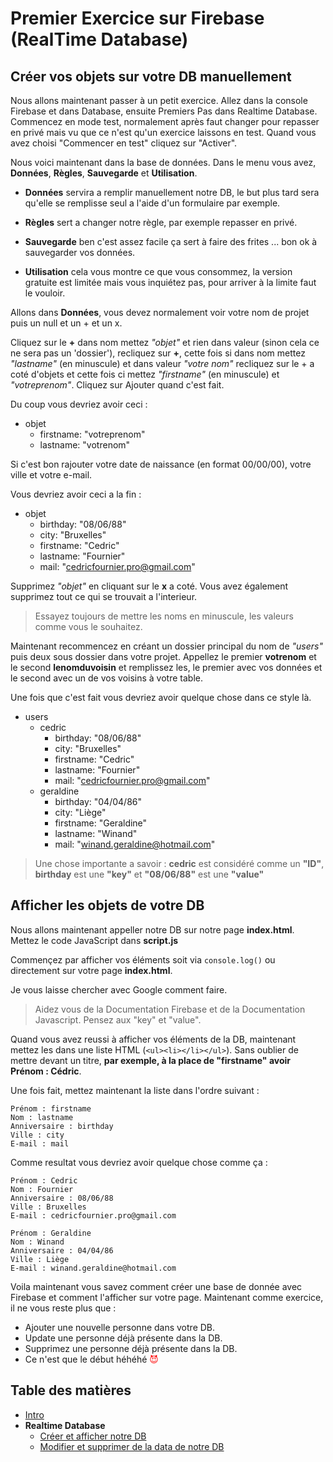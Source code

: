 # Premier Exercice sur Firebase (RealTime Database)

## Créer vos objets sur votre DB manuellement

Nous allons maintenant passer à un petit exercice. Allez dans la console Firebase et dans Database, ensuite Premiers Pas dans Realtime Database.
Commencez en mode test, normalement après faut changer pour repasser en privé mais vu que ce n'est qu'un exercice laissons en test. Quand vous avez choisi "Commencer en test" cliquez sur "Activer".

Nous voici maintenant dans la base de données. Dans le menu vous avez, **Données**, **Règles**, **Sauvegarde** et **Utilisation**.

- **Données** servira a remplir manuellement notre DB, le but plus tard sera qu'elle se remplisse seul a l'aide d'un formulaire par exemple.

- **Règles** sert a changer notre règle, par exemple repasser en privé.

- **Sauvegarde** ben c'est assez facile ça sert à faire des frites ... bon ok à sauvegarder vos données.

- **Utilisation** cela vous montre ce que vous consommez, la version gratuite est limitée mais vous inquiétez pas, pour arriver à la limite faut le vouloir.


Allons dans **Données**, vous devez normalement voir votre nom de projet puis un null et un + et un x.

Cliquez sur le **+** dans nom mettez *"objet"* et rien dans valeur (sinon cela ce ne sera pas un 'dossier'), recliquez sur **+**, cette fois si dans nom mettez *"lastname"* (en minuscule) et dans valeur *"votre nom"* recliquez sur le + a coté d'objets et cette fois ci mettez *"firstname"* (en minuscule) et *"votreprenom"*. Cliquez sur Ajouter quand c'est fait.

Du coup vous devriez avoir ceci :

- objet
  - firstname: "votreprenom"
  - lastname: "votrenom"

Si c'est bon rajouter votre date de naissance (en format 00/00/00), votre ville et votre e-mail.

Vous devriez avoir ceci a la fin :

- objet
  - birthday: "08/06/88"
  - city: "Bruxelles"
  - firstname: "Cedric"
  - lastname: "Fournier"
  - mail: "cedricfournier.pro@gmail.com"


Supprimez *"objet"* en cliquant sur le **x** a coté.
Vous avez également supprimez tout ce qui se trouvait a l'interieur.

> Essayez toujours de mettre les noms en minuscule, les valeurs comme vous le souhaitez.

Maintenant recommencez en créant un dossier principal du nom de *"users"* puis deux sous dossier dans votre projet. Appellez le premier **votrenom** et le second **lenomduvoisin** et remplissez les, le premier avec vos données et le second avec un de vos voisins à votre table.

Une fois que c'est fait vous devriez avoir quelque chose dans ce style là.

- users
  - cedric
    - birthday: "08/06/88"
    - city: "Bruxelles"
    - firstname: "Cedric"
    - lastname: "Fournier"
    - mail: "cedricfournier.pro@gmail.com"
  - geraldine
    - birthday: "04/04/86"
    - city: "Liège"
    - firstname: "Geraldine"
    - lastname: "Winand"
    - mail: "winand.geraldine@hotmail.com"

> Une chose importante a savoir : **cedric** est considéré comme un **"ID"**, **birthday** est une **"key"** et **"08/06/88"** est une **"value"**


## Afficher les objets de votre DB

Nous allons maintenant appeller notre DB sur notre page **index.html**. Mettez le code JavaScript dans **script.js**

Commençez par afficher vos éléments soit via `console.log()` ou directement sur votre page **index.html**.

Je vous laisse chercher avec Google comment faire.

> Aidez vous de la Documentation Firebase et de la Documentation Javascript. Pensez aux "key" et "value".

Quand vous avez reussi à afficher vos éléments de la DB, maintenant mettez les dans une liste HTML (`<ul><li></li></ul>`). Sans oublier de mettre devant un titre, **par exemple, à la place de "firstname" avoir Prénom : Cédric**.

Une fois fait, mettez maintenant la liste dans l'ordre suivant :

    Prénom : firstname
    Nom : lastname
    Anniversaire : birthday
    Ville : city
    E-mail : mail

Comme resultat vous devriez avoir quelque chose comme ça :

    Prénom : Cedric
    Nom : Fournier
    Anniversaire : 08/06/88
    Ville : Bruxelles
    E-mail : cedricfournier.pro@gmail.com

    Prénom : Geraldine
    Nom : Winand
    Anniversaire : 04/04/86
    Ville : Liège
    E-mail : winand.geraldine@hotmail.com

Voila maintenant vous savez comment créer une base de donnée avec Firebase et comment l'afficher sur votre page. Maintenant comme exercice, il ne vous reste plus que :
  - Ajouter une nouvelle personne dans votre DB.
  - Update une personne déjà présente dans la DB.
  - Supprimez une personne déjà présente dans la DB.
  - Ce n'est que le début héhéhé <span style="color:red">:smiling_imp:</span>

## Table des matières

  - [Intro](../intro.md) 
  - **Realtime Database**
    - [Créer et afficher notre DB](.exercice01.md)
    - [Modifier et supprimer de la data de notre DB](.exercice02.md)